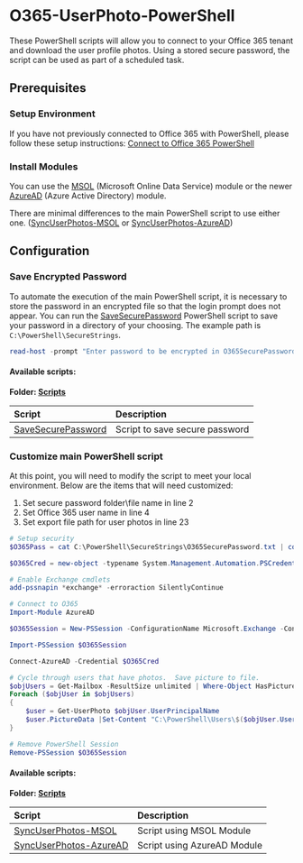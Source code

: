 # O365-UserPhoto-PowerShell

These PowerShell scripts will allow you to connect to your Office 365 tenant and download the user profile photos.  Using a stored secure password, the script can be used as part of a scheduled task.

## Prerequisites

### Setup Environment

If you have not previously connected to Office 365 with PowerShell, please follow these setup instructions:  [Connect to Office 365 PowerShell](https://docs.microsoft.com/en-us/office365/enterprise/powershell/connect-to-office-365-powershell)

### Install Modules

You can use the [MSOL](https://www.powershellgallery.com/packages/MSOnline/1.1.166.0) (Microsoft Online Data Service) module or the newer [AzureAD](https://www.powershellgallery.com/packages/AzureAD/2.0.0.131) (Azure Active Directory) module.

There are minimal differences to the main PowerShell script to use either one. ([SyncUserPhotos-MSOL](Scripts/SyncUserPhotos-MSOL.ps1) or [SyncUserPhotos-AzureAD](Scripts/SyncUserPhotos-AzureAD.ps1))

## Configuration

### Save Encrypted Password

To automate the execution of the main PowerShell script, it is necessary to store the password in an encrypted file so that the login prompt does not appear.  You can run the [SaveSecurePassword](Scripts/SaveSecurePassword.ps1) PowerShell script to save your password in a directory of your choosing.  The example path is `C:\PowerShell\SecureStrings`.

```powershell
read-host -prompt "Enter password to be encrypted in O365SecurePassword.txt " -assecurestring | convertfrom-securestring | out-file C:\PowerShell\SecureStrings\O365SecurePassword.txt
```

#### Available scripts:

**Folder: [Scripts](Scripts)**

| Script | Description
| :--- | :---
| [SaveSecurePassword](Scripts/SaveSecurePassword.ps1) | Script to save secure password

### Customize main PowerShell script

At this point, you will need to modify the script to meet your local environment.  Below are the items that will need customized:
 1. Set secure password folder\file name in line 2
 2. Set Office 365 user name in line 4
 3. Set export file path for user photos in line 23

```powershell
# Setup security
$O365Pass = cat C:\PowerShell\SecureStrings\O365SecurePassword.txt | convertto-securestring                                                           

$O365Cred = new-object -typename System.Management.Automation.PSCredential -argumentlist "XXXXX@XXXXX.com",$O365Pass 

# Enable Exchange cmdlets
add-pssnapin *exchange* -erroraction SilentlyContinue

# Connect to O365
Import-Module AzureAD

$O365Session = New-PSSession -ConfigurationName Microsoft.Exchange -ConnectionUri https://ps.outlook.com/powershell/ -Authentication Basic -AllowRedirection -Credential $O365Cred

Import-PSSession $O365Session

Connect-AzureAD -Credential $O365Cred

# Cycle through users that have photos.  Save picture to file.
$objUsers = Get-Mailbox -ResultSize unlimited | Where-Object HasPicture -eq $true
Foreach ($objUser in $objUsers)
{
    $user = Get-UserPhoto $objUser.UserPrincipalName	
    $user.PictureData |Set-Content "C:\PowerShell\Users\$($objUser.UserPrincipalName).jpg" -Encoding byte
}

# Remove PowerShell Session
Remove-PSSession $O365Session
```

#### Available scripts:

**Folder: [Scripts](Scripts)**

| Script | Description
| :--- | :---
| [SyncUserPhotos-MSOL](Scripts/SyncUserPhotos-MSOL.ps1) | Script using MSOL Module
| [SyncUserPhotos-AzureAD](Scripts/SyncUserPhotos-AzureAD.ps1) | Script using AzureAD Module
